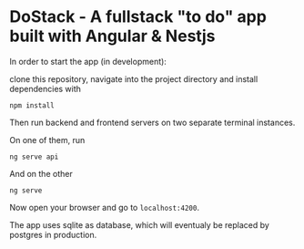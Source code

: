 # DoStack - A fullstack "to do" app built with Angular & Nestjs

In order to start the app (in development):

clone this repository, navigate into the project directory and install dependencies with

```
npm install
```

Then run backend and frontend servers on two separate terminal instances.

On one of them, run

```
ng serve api
```

And on the other

```
ng serve
```

Now open your browser and go to `localhost:4200`.

The app uses sqlite as database, which will eventualy be replaced by postgres in production.
